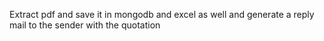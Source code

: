 Extract pdf and save it in mongodb and excel as well and generate a reply mail to the sender with the quotation
